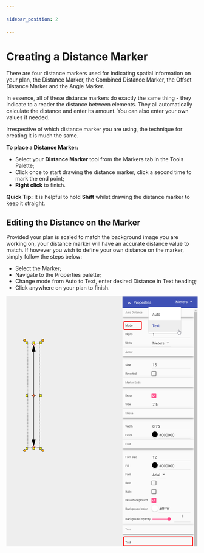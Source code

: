 ```yaml
---

sidebar_position: 2

---
```

# Creating a Distance Marker

There are four distance markers used for indicating spatial information on your plan, the Distance Marker, the Combined Distance Marker, the Offset Distance Marker and the Angle Marker.

In essence, all of these distance markers do exactly the same thing - they indicate to a reader the distance between elements. They all automatically calculate the distance and enter its amount. You can also enter your own values if needed.

Irrespective of which distance marker you are using, the technique for creating it is much the same.

**To place a Distance Marker:**

- Select your **Distance Marker** tool from the Markers tab in the Tools Palette;
- Click once to start drawing the distance marker, click a second time to mark the end point;
- **Right click** to finish.

**Quick Tip:** It is helpful to hold **Shift** whilst drawing the distance marker to keep it straight.

## Editing the Distance on the Marker

Provided your plan is scaled to match the background image you are working on, your distance marker will have an accurate distance value to match. If however you wish to define your own distance on the marker, simply follow the steps below:

- Select the Marker;
- Navigate to the Properties palette;
- Change mode from Auto to Text, enter desired Distance in Text heading;
- Click anywhere on your plan to finish.

![Setting Distance](./assets/Setting_Distance.png)
